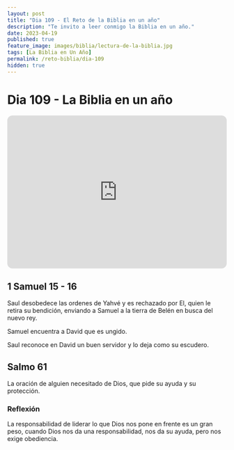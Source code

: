 ```yaml
---
layout: post
title: "Dia 109 - El Reto de la Biblia en un año"
description: "Te invito a leer conmigo la Biblia en un año."
date: 2023-04-19
published: true
feature_image: images/biblia/lectura-de-la-biblia.jpg
tags: [La Biblia en Un Año]
permalink: /reto-biblia/dia-109
hidden: true
---
```


# Dia 109 - La Biblia en un año
<iframe style="border-radius:12px" src="https://open.spotify.com/embed/episode/3sZJ6yUXiQg6TasZTNfEdB?utm_source=generator" width="100%" height="352" frameBorder="0" allowfullscreen="" allow="autoplay; clipboard-write; encrypted-media; fullscreen; picture-in-picture" loading="lazy"></iframe>

## 1 Samuel 15 - 16
Saul desobedece las ordenes de Yahvé y es rechazado por El, quien le retira su bendición, enviando a Samuel a la tierra de Belén en busca del nuevo rey.

Samuel encuentra a David que es ungido.

Saul reconoce en David un buen servidor y lo deja como su escudero.

## Salmo 61
La oración de alguien necesitado de Dios, que pide su ayuda y su protección.

### Reflexión
La responsabilidad de liderar lo que Dios nos pone en frente es un gran peso, cuando Dios nos da una responsabilidad, nos da su ayuda, pero nos exige obediencia.
